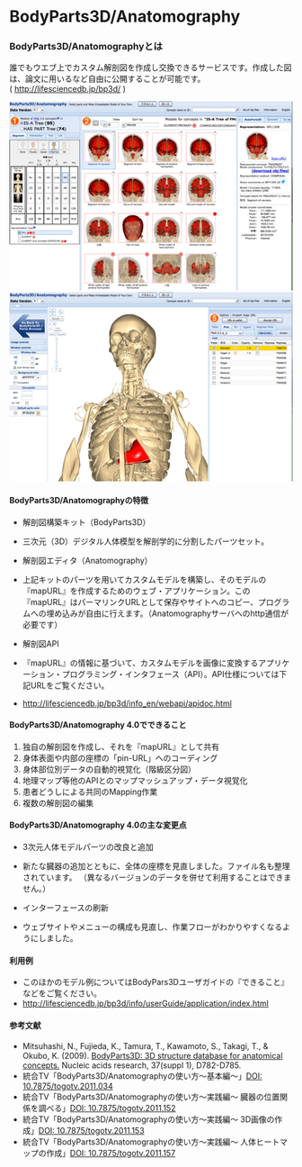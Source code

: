 # BodyParts3D/Anatomography
### BodyParts3D/Anatomographyとは

誰でもウエブ上でカスタム解剖図を作成し交換できるサービスです。作成した図は、論文に用いるなど自由に公開することが可能です。  
( http://lifesciencedb.jp/bp3d/ )

![fig-1](https://raw.githubusercontent.com/dbcls/website/master/services/images/DBCLSservices_bp3d_fig-1_180604.png)
![fig-2](https://raw.githubusercontent.com/dbcls/website/master/services/images/DBCLSservices_bp3d_fig-2_180604.png)

#### BodyParts3D/Anatomographyの特徴

* 解剖図構築キット（BodyParts3D）

* 三次元（3D）デジタル人体模型を解剖学的に分割したパーツセット。
* 解剖図エディタ（Anatomography）

* 上記キットのパーツを用いてカスタムモデルを構築し、そのモデルの『mapURL』を作成するためのウェブ・アプリケーション。この『mapURL』はパーマリンクURLとして保存やサイトへのコピー、プログラムへの埋め込みが自由に行えます。（Anatomographyサーバへのhttp通信が必要です）
* 解剖図API

* 『mapURL』の情報に基づいて、カスタムモデルを画像に変換するアプリケーション・プログラミング・インタフェース（API）。API仕様については下記URLをご覧ください。
* http://lifesciencedb.jp/bp3d/info_en/webapi/apidoc.html

#### BodyParts3D/Anatomography 4.0でできること

1.  独自の解剖図を作成し、それを『mapURL』として共有
2.  身体表面や内部の座標の「pin-URL」へのコーディング
3.  身体部位別データの自動的視覚化（階級区分図）
4.  地理マップ等他のAPIとのマップマッシュアップ・データ視覚化
5.  患者どうしによる共同のMapping作業
6.  複数の解剖図の編集

#### BodyParts3D/Anatomography 4.0の主な変更点

* 3次元人体モデルパーツの改良と追加

* 新たな臓器の追加とともに、全体の座標を見直しました。ファイル名も整理されています。
    （異なるバージョンのデータを併せて利用することはできません。）
* インターフェースの刷新

* ウェブサイトやメニューの構成も見直し、作業フローがわかりやすくなるようにしました。

#### 利用例

* このほかのモデル例についてはBodyPars3Dユーザガイドの『できること』などをご覧ください。
* http://lifesciencedb.jp/bp3d/info/userGuide/application/index.html

#### 参考文献

* Mitsuhashi, N., Fujieda, K., Tamura, T., Kawamoto, S., Takagi, T., & Okubo, K. (2009). [BodyParts3D: 3D structure database for anatomical concepts.](http://nar.oxfordjournals.org/content/37/suppl_1/D782) Nucleic acids research, 37(suppl 1), D782-D785.
* 統合TV「BodyParts3D/Anatomographyの使い方〜基本編〜」[DOI: 10.7875/togotv.2011.034](http://doi.org/10.7875/togotv.2011.134)
* 統合TV「BodyParts3D/Anatomographyの使い方〜実践編〜 臓器の位置関係を調べる」[DOI: 10.7875/togotv.2011.152](http://doi.org/10.7875/togotv.2011.152)
* 統合TV「BodyParts3D/Anatomographyの使い方〜実践編〜 3D画像の作成」[DOI: 10.7875/togotv.2011.153](http://doi.org/10.7875/togotv.2011.153)
* 統合TV「BodyParts3D/Anatomographyの使い方〜実践編〜 人体ヒートマップの作成」[DOI: 10.7875/togotv.2011.157](http://doi.org/10.7875/togotv.2011.157)
